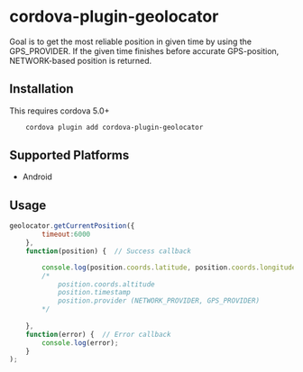 # cordova-plugin-geolocator

Goal is to get the most reliable position in given time by using the GPS_PROVIDER.
If the given time finishes before accurate GPS-position, NETWORK-based position is returned.

## Installation

This requires cordova 5.0+

```xml		
	cordova plugin add cordova-plugin-geolocator
```

## Supported Platforms

  - Android

## Usage

```javascript
geolocator.getCurrentPosition({
        timeout:6000
    },
    function(position) {  // Success callback

        console.log(position.coords.latitude, position.coords.longitude);
        /*
            position.coords.altitude
            position.timestamp
            position.provider (NETWORK_PROVIDER, GPS_PROVIDER)
        */
        
    },
    function(error) {  // Error callback
        console.log(error);
    }
);
```
